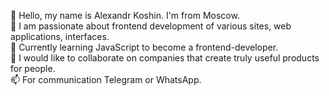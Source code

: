 👋 Hello, my name is Alexandr Koshin. I'm from Moscow.<br>
👀 I am passionate about frontend development of various sites, web applications, interfaces.<br>
🌱 Currently learning JavaScript to become a frontend-developer.<br>
💞️ I would like to collaborate on companies that create truly useful products for people.<br>
📫 For communication Telegram or WhatsApp.
<!---
AlexandrKoshin/AlexandrKoshin is a ✨ special ✨ repository because its `README.md` (this file) appears on your GitHub profile.
You can click the Preview link to take a look at your changes.
--->
